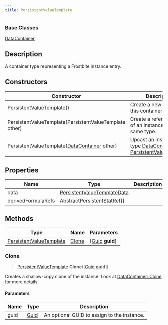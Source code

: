 ```yaml
---
title: PersistentValueTemplate
---
```

### Base Classes

[DataContainer](/vext/ref/shared/class/datacontainer)

## Description

A container type representing a Frostbite instance entry.

## Constructors

| Constructor                                                                        | Description                                                                                                                           |
| ---------------------------------------------------------------------------------- | ------------------------------------------------------------------------------------------------------------------------------------- |
| PersistentValueTemplate()                                                          | Create a new instance of this container type.                                                                                         |
| PersistentValueTemplate(PersistentValueTemplate other)                             | Create a reference copy of an instance of the same type.                                                                              |
| PersistentValueTemplate([DataContainer](/vext/ref/shared/class/datacontainer) other) | Upcast an instance of type [DataContainer](/vext/ref/shared/class/datacontainer) to [PersistentValueTemplate](/vext/ref/fb/persistentvaluetemplate/). |

## Properties

| Name               | Type                                                       | Description |
| ------------------ | ---------------------------------------------------------- | ----------- |
| data               | [PersistentValueTemplateData](/vext/ref/fb/persistentvaluetemplatedata/) |             |
| derivedFormulaRefs | [AbstractPersistentStatRef](/vext/ref/fb/abstractpersistentstatref/)\[\] |             |

## Methods

| Type                                               | Name            | Parameters                                     |
| -------------------------------------------------- | --------------- | ---------------------------------------------- |
| [PersistentValueTemplate](/vext/ref/fb/persistentvaluetemplate/) | [Clone](#clone) | \[[Guid](/vext/ref/shared/class/guid) **guid**\] |

### Clone

> [PersistentValueTemplate](/vext/ref/fb/persistentvaluetemplate/) **Clone**(\[[Guid](/vext/ref/shared/class/guid) **guid**\])

Creates a shallow-copy clone of the instance. Look at [DataContainer::Clone](/vext/ref/shared/class/datacontainer#clone) for more details.

#### Parameters

| Name | Type         | Description                                 |
| ---- | ------------ | ------------------------------------------- |
| guid | [Guid](/vext/ref/shared/class/guid/) | An optional GUID to assign to the instance. |
